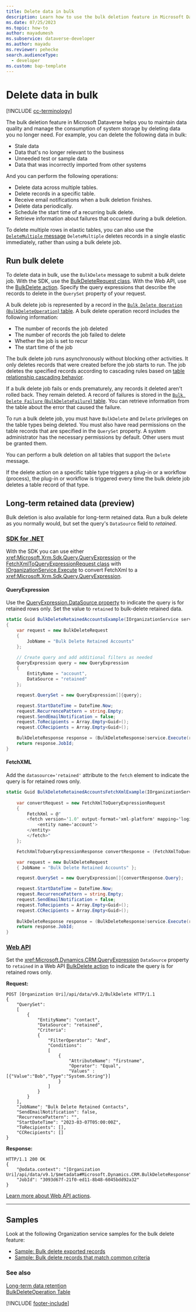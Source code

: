 ```yaml
---
title: Delete data in bulk
description: Learn how to use the bulk deletion feature in Microsoft Dataverse to delete data you no longer need, helping to maintain data quality and manage the consumption of system storage.
ms.date: 07/25/2023
ms.topic: how-to
author: mayadumesh
ms.subservice: dataverse-developer
ms.author: mayadu
ms.reviewer: pehecke
search.audienceType: 
  - developer
ms.custom: bap-template
---
```


# Delete data in bulk

[!INCLUDE [cc-terminology](includes/cc-terminology.md)]

The bulk deletion feature in Microsoft Dataverse helps you to maintain data quality and manage the consumption of system storage by deleting data you no longer need. For example, you can delete the following data in bulk:  
  
- Stale data
- Data that's no longer relevant to the business
- Unneeded test or sample data
- Data that was incorrectly imported from other systems
  
And you can perform the following operations:  
  
- Delete data across multiple tables.
- Delete records in a specific table.
- Receive email notifications when a bulk deletion finishes.
- Delete data periodically.
- Schedule the start time of a recurring bulk delete.
- Retrieve information about failures that occurred during a bulk deletion.

To delete multiple rows in elastic tables, you can also use the [`DeleteMultiple` message](use-elastic-tables.md#use-deletemultiple-with-elastic-tables) `DeleteMultiple` deletes records in a single elastic immediately, rather than using a bulk delete job.
  
## Run bulk delete

To delete data in bulk, use the `BulkDelete` message to submit a bulk delete job. With the SDK, use the [BulkDeleteRequest class](xref:Microsoft.Crm.Sdk.Messages.BulkDeleteRequest). With the Web API, use the [BulkDelete action](xref:Microsoft.Dynamics.CRM.BulkDelete). Specify the query expressions that describe the records to delete in the `QuerySet` property of your request.
  
A bulk delete job is represented by a record in the [`Bulk Delete Operation` (`BulkDeleteOperation`) table](reference/entities/bulkdeleteoperation.md). A bulk delete operation record includes the following information:  
  
- The number of records the job deleted
- The number of records the job failed to delete
- Whether the job is set to recur
- The start time of the job
  
The bulk delete job runs asynchronously without blocking other activities. It only deletes records that were created before the job starts to run. The job deletes the specified records according to cascading rules based on [table relationship cascading behavior](configure-entity-relationship-cascading-behavior.md).

If a bulk delete job fails or ends prematurely, any records it deleted aren't rolled back. They remain deleted. A record of failures is stored in the [`Bulk Delete Failure` (`BulkDeleteFailure`) table](reference/entities/bulkdeletefailure.md). You can retrieve information from the table about the error that caused the failure.
  
To run a bulk delete job, you must have `BulkDelete` and `Delete` privileges on the table types being deleted. You must also have read permissions on the table records that are specified in the `QuerySet` property. A system administrator has the necessary permissions by default. Other users must be granted them.
  
You can perform a bulk deletion on all tables that support the `Delete` message.
  
If the delete action on a specific table type triggers a plug-in or a workflow (process), the plug-in or workflow is triggered every time the bulk delete job deletes a table record of that type.
 
## Long-term retained data (preview)

Bulk deletion is also available for long-term retained data. Run a bulk delete as you normally would, but set the query's `DataSource` field to *retained*. 

### [SDK for .NET](#tab/sdk)

With the SDK you can use either <xref:Microsoft.Xrm.Sdk.Query.QueryExpression> or the [FetchXmlToQueryExpressionRequest class](xref:Microsoft.Crm.Sdk.Messages.FetchXmlToQueryExpressionRequest) with [IOrganizationService.Execute](xref:Microsoft.Xrm.Sdk.IOrganizationService.Execute%2A) to convert FetchXml to a <xref:Microsoft.Xrm.Sdk.Query.QueryExpression>.

#### QueryExpression

Use the [QueryExpression.DataSource property](xref:Microsoft.Xrm.Sdk.Query.QueryExpression.DataSource) to indicate the query is for retained rows only. Set the value to `retained` to bulk-delete retained data.

```csharp
static Guid BulkDeleteRetainedAccountsExample(IOrganizationService service)
{
    var request = new BulkDeleteRequest
    {
        JobName = "Bulk Delete Retained Accounts"
    };

    // Create query and add additional filters as needed
    QueryExpression query = new QueryExpression
    {
        EntityName = "account",
        DataSource = "retained"
    };

    request.QuerySet = new QueryExpression[]{query};

    request.StartDateTime = DateTime.Now;
    request.RecurrencePattern = string.Empty;
    request.SendEmailNotification = false;
    request.ToRecipients = Array.Empty<Guid>();
    request.CCRecipients = Array.Empty<Guid>();

    BulkDeleteResponse response = (BulkDeleteResponse)service.Execute(request);
    return response.JobId;
}
```

#### FetchXML

Add the `datasource='retained'` attribute to the `fetch` element to indicate the query is for retained rows only.

```csharp
static Guid BulkDeleteRetainedAccountsFetchXmlExample(IOrganizationService service) {
            
    var convertRequest = new FetchXmlToQueryExpressionRequest
    {
        FetchXml = @"
        <fetch version='1.0' output-format='xml-platform' mapping='logical' datasource='retained'>
            <entity name='account'>
        </entity>
        </fetch>"
    };

    FetchXmlToQueryExpressionResponse convertResponse = (FetchXmlToQueryExpressionResponse)service.Execute(convertRequest);

    var request = new BulkDeleteRequest
    { JobName = "Bulk Delete Retained Accounts" };

    request.QuerySet = new QueryExpression[]{convertResponse.Query};

    request.StartDateTime = DateTime.Now;
    request.RecurrencePattern = string.Empty;
    request.SendEmailNotification = false;
    request.ToRecipients = Array.Empty<Guid>();
    request.CCRecipients = Array.Empty<Guid>();
           
    BulkDeleteResponse response = (BulkDeleteResponse)service.Execute(request);
    return response.JobId;
}
```

### [Web API](#tab/webapi)

Set the <xref:Microsoft.Dynamics.CRM.QueryExpression> `DataSource` property to `retained` in a Web API [BulkDelete action](xref:Microsoft.Dynamics.CRM.BulkDelete) to indicate the query is for retained rows only.

**Request:**

```http
POST [Organization Uri]/api/data/v9.2/BulkDelete HTTP/1.1
{
    "QuerySet": 
    [
        {
            "EntityName": "contact",
            "DataSource": "retained",
            "Criteria":
            {
                "FilterOperator": "And",
                "Conditions": 
                [
                    {
                        "AttributeName": "firstname",
                        "Operator": "Equal",
                        "Values" : [{"Value":"Bob","Type":"System.String"}]
                    }
                ]
            }
        }
    ],
    "JobName": "Bulk Delete Retained Contacts",
    "SendEmailNotification": false,
    "RecurrencePattern": "",
    "StartDateTime": "2023-03-07T05:00:00Z",
    "ToRecipients": [],
    "CCRecipients": []
}
```

**Response:**

```http
HTTP/1.1 200 OK
{
    "@odata.context": "[Organization Uri]/api/data/v9.1/$metadata#Microsoft.Dynamics.CRM.BulkDeleteResponse",
    "JobId": "3093d67f-21f0-ed11-8b48-6045bdd92a32"
}
```

[Learn more about Web API actions](webapi/use-web-api-actions.md).

---

## Samples

Look at the following Organization service samples for the bulk delete feature:

- [Sample: Bulk delete exported records](org-service/samples/bulk-delete-exported-records.md)   
- [Sample: Bulk delete records that match common criteria](org-service/samples/bulk-delete-records-match-common-criteria.md)

### See also

[Long-term data retention](long-term-retention.md)  
[BulkDeleteOperation Table](reference/entities/bulkdeleteoperation.md)

[!INCLUDE [footer-include](../../includes/footer-banner.md)]
